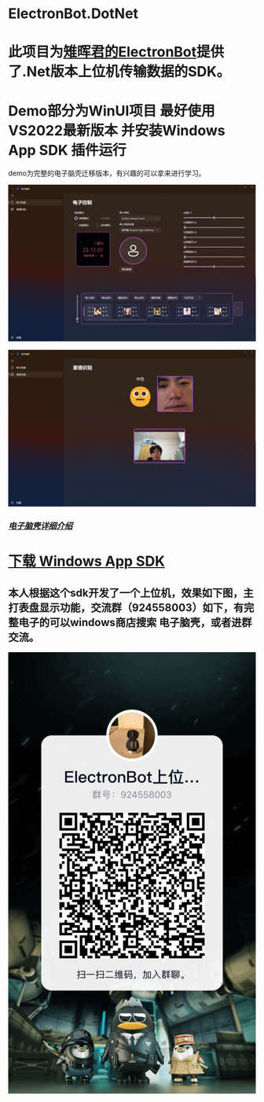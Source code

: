 # ElectronBot.DotNet

# 此项目为[雉晖君的ElectronBot](https://github.com/peng-zhihui/ElectronBot)提供了.Net版本上位机传输数据的SDK。


 
# Demo部分为WinUI项目 最好使用VS2022最新版本 并安装Windows App SDK 插件运行

 demo为完整的电子脑壳迁移版本，有兴趣的可以拿来进行学习。

![首页](/Images/HomePage.png)

![量子纠缠页](/Images/EmojiPage.png)

### ***[电子脑壳详细介绍](https://github.com/maker-community/ElectronBot.Braincase)***

# [下载 Windows App SDK](https://docs.microsoft.com/zh-cn/windows/apps/windows-app-sdk/downloads)

## 本人根据这个sdk开发了一个上位机，效果如下图，主打表盘显示功能，交流群（924558003）如下，有完整电子的可以windows商店搜索 电子脑壳，或者进群交流。

![交流群](/Images/QQ.jpg)